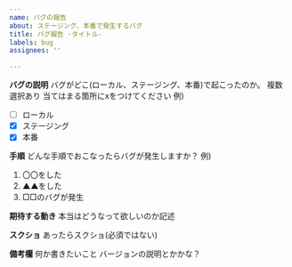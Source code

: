 ```yaml
---
name: バグの報告
about: ステージング、本番で発生するバグ
title: バグ報告 -タイトル-
labels: bug
assignees: ''

---
```


**バグの説明**
バグがどこ(ローカル、ステージング、本番)で起こったのか。
複数選択あり 当てはまる箇所にxをつけてください
例)
- [ ] ローカル
- [x] ステージング
- [x] 本番

**手順**
どんな手順でおこなったらバグが発生しますか？
例)
1. 〇〇をした
2. ▲▲をした
3. □□のバグが発生

**期待する動き**
本当はどうなって欲しいのか記述

**スクショ**
あったらスクショ(必須ではない)

**備考欄**
何か書きたいこと
バージョンの説明とかかな？
